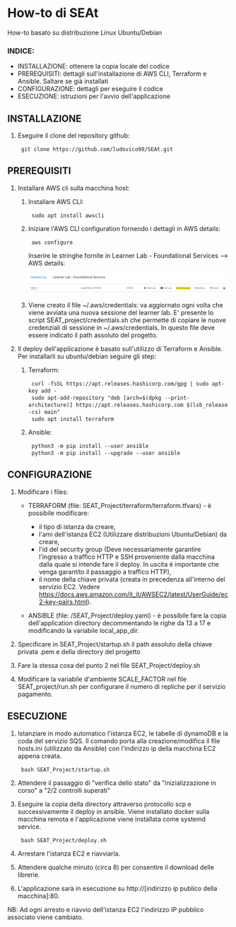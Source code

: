 # How-to di SEAt
How-to basato su distribuzione Linux Ubuntu/Debian

### INDICE: 
- INSTALLAZIONE: ottenere la copia locale del codice
- PREREQUISITI: dettagli sull'installazione di AWS CLI, Terraform e Ansible. Saltare se già installati
- CONFIGURAZIONE: dettagli per eseguire il codice
- ESECUZIONE: istruzioni per l'avvio dell'applicazione                                          




## INSTALLAZIONE

1) Eseguire il clone del repository github:

        git clone https://github.com/ludovico99/SEAt.git
        

## PREREQUISITI

1) Installare AWS cli sulla macchina host:

    1) Installare AWS CLI:

            sudo apt install awscli

    2) Iniziare l'AWS CLI configuration fornendo i dettagli in AWS details:
    
            aws configure 
            
        Inserire le stringhe fornite in Learner Lab - Foundational Services --> AWS details:
        
        ![AWS details](/immagini/AWS_details.png)
        
    3) Viene creato il file ~/.aws/credentials: va aggiornato ogni volta che viene avviata una nuova sessione del learner lab.
    E' presente lo script SEAT_project/credentials.sh che permette di copiare le nuove credenziali di sessione in  ~/.aws/credentials. In questo file deve essere indicato il path assoluto del progetto.


    
2) Il deploy dell'applicazione è basato sull'utilizzo  di Terraform e Ansible. Per installarli su ubuntu/debian seguire gli step:

    1) Terraform: 

            curl -fsSL https://apt.releases.hashicorp.com/gpg | sudo apt-key add -
            sudo apt-add-repository "deb [arch=$(dpkg --print-architecture)] https://apt.releases.hashicorp.com $(lsb_release -cs) main"
            sudo apt install terraform

    2) Ansible:

            python3 -m pip install --user ansible
            python3 -m pip install --upgrade --user ansible



## CONFIGURAZIONE

1) Modificare i files:

    * TERRAFORM (file: SEAT_Project/terraform/terraform.tfvars) - è possibile modificare:
      - il tipo di istanza da creare, 
      - l'ami dell'istanza EC2 (Utilizzare distribuzioni Ubuntu/Debian) da creare, 
      - l'id del security group (Deve necessariamente garantire l'ingresso a traffico HTTP e SSH proveniente dalla macchina dalla quale si intende fare il deploy. In uscita è importante che venga garantito il passaggio a traffico HTTP),
      - il nome della chiave privata (creata in precedenza all'interno del servizio EC2. Vedere https://docs.aws.amazon.com/it_it/AWSEC2/latest/UserGuide/ec2-key-pairs.html).

    * ANSIBLE (file: /SEAT_Project/deploy.yaml) - è possibile fare la copia dell'application directory decommentando le righe da 13 a 17 e modificando la variabile local_app_dir. 

2) Specificare in SEAT_Project/startup.sh il path assoluto della chiave privata .pem e della directory del progetto

3) Fare la stessa cosa del punto 2 nel file SEAT_Project/deploy.sh

4) Modificare la variabile d'ambiente SCALE_FACTOR nel file SEAT_project/run.sh per configurare il numero di repliche per il servizio pagamento.




## ESECUZIONE

1) Istanziare in modo automatico l'istanza EC2, le tabelle di dynamoDB e la coda del servizio SQS. Il comando porta alla creazione/modifica il file hosts.ini (utilizzato da Ansible) con l'indirizzo ip della macchina EC2 appena creata.

        bash SEAT_Project/startup.sh

2) Attendere il passaggio di "verifica dello stato" da "inizializzazione in corso" a "2/2 controlli superati"

3) Eseguire la copia della directory attraverso protocollo scp e successivamente il deploy in ansible. Viene installato docker sulla macchina remota e l'applicazione viene installata come systemd service.

        bash SEAT_Project/deploy.sh

4) Arrestare l'istanza EC2 e riavviarla. 

5) Attendere qualche minuto (circa 8) per consentire il download delle librerie.

6) L'applicazione sarà in esecuzione su http://[indirizzo ip publico della macchina]:80.

NB: Ad ogni arresto e riavvio dell'istanza EC2 l'indirizzo IP pubblico associato viene cambiato.



